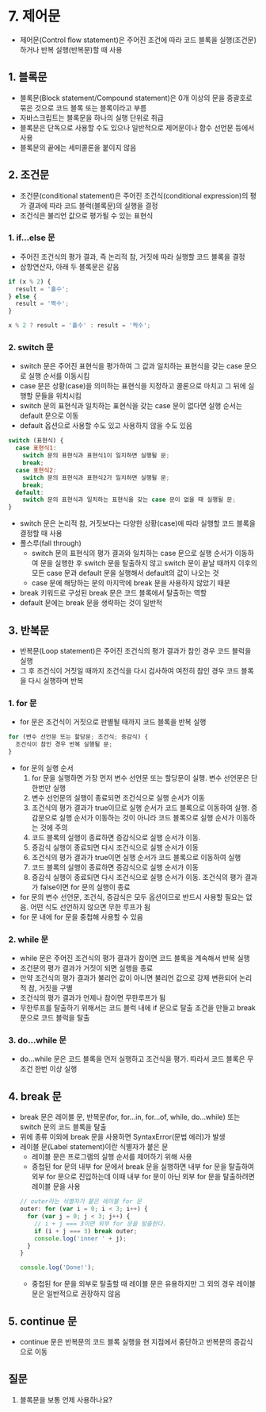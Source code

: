 # 7. 제어문
- 제어문(Control flow statement)은 주어진 조건에 따라 코드 블록을 실행(조건문)하거나 반복 실행(반복문)할 때 사용

## 1. 블록문
- 블록문(Block statement/Compound statement)은 0개 이상의 문을 중괄호로 묶은 것으로 코드 블록 또는 블록이라고 부름
- 자바스크립트는 블록문을 하나의 실행 단위로 취급
- 블록문은 단독으로 사용할 수도 있으나 일반적으로 제어문이나 함수 선언문 등에서 사용
- 블록문의 끝에는 세미콜론을 붙이지 않음

## 2. 조건문
- 조건문(conditional statement)은 주어진 조건식(conditional expression)의 평가 결과에 따라 코드 블럭(블록문)의 실행을 결정
- 조건식은 불리언 값으로 평가될 수 있는 표현식

### 1. if…else 문
- 주어진 조건식의 평가 결과, 즉 논리적 참, 거짓에 따라 실행할 코드 블록을 결정
- 삼항연산자, 아래 두 블록문은 같음
```javascript
if (x % 2) {
  result = '홀수';
} else {
  result = '짝수';
}

x % 2 ? result = '홀수' : result = '짝수';
```

### 2. switch 문
- switch 문은 주어진 표현식을 평가하여 그 값과 일치하는 표현식을 갖는 case 문으로 실행 순서를 이동시킴
- case 문은 상황(case)을 의미하는 표현식을 지정하고 콜론으로 마치고 그 뒤에 실행할 문들을 위치시킴
- switch 문의 표현식과 일치하는 표현식을 갖는 case 문이 없다면 실행 순서는 default 문으로 이동
- default 옵션으로 사용할 수도 있고 사용하지 않을 수도 있음
```javascript
switch (표현식) {
  case 표현식1:
    switch 문의 표현식과 표현식1이 일치하면 실행될 문;
    break;
  case 표현식2:
    switch 문의 표현식과 표현식2가 일치하면 실행될 문;
    break;
  default:
    switch 문의 표현식과 일치하는 표현식을 갖는 case 문이 없을 때 실행될 문;
}
```
- switch 문은 논리적 참, 거짓보다는 다양한 상황(case)에 따라 실행할 코드 블록을 결정할 때 사용
- 폴스루(fall through)
  - switch 문의 표현식의 평가 결과와 일치하는 case 문으로 실행 순서가 이동하여 문을 실행한 후 switch 문을 탈출하지 않고 switch 문이 끝날 때까지 이후의 모든 case 문과 default 문을 실행해서 default의 값이 나오는 것
  - case 문에 해당하는 문의 마지막에 break 문을 사용하지 않았기 때문
- break 키워드로 구성된 break 문은 코드 블록에서 탈출하는 역할
- default 문에는 break 문을 생략하는 것이 일반적

## 3. 반복문
- 반복문(Loop statement)은 주어진 조건식의 평가 결과가 참인 경우 코드 블럭을 실행
- 그 후 조건식이 거짓일 때까지 조건식을 다시 검사하여 여전히 참인 경우 코드 블록을 다시 실행하며 반복

### 1. for 문
- for 문은 조건식이 거짓으로 판별될 때까지 코드 블록을 반복 실행
```javascript
for (변수 선언문 또는 할당문; 조건식; 증감식) {
  조건식이 참인 경우 반복 실행될 문;
}
```
- for 문의 실행 순서
  1. for 문을 실행하면 가장 먼저 변수 선언문 또는 할당문이 실행. 변수 선언문은 단 한번만 실행
  1. 변수 선언문의 실행이 종료되면 조건식으로 실행 순서가 이동
  1. 조건식의 평가 결과가 true이므로 실행 순서가 코드 블록으로 이동하여 실행. 증감문으로 실행 순서가 이동하는 것이 아니라 코드 블록으로 실행 순서가 이동하는 것에 주의
  1. 코드 블록의 실행이 종료하면 증감식으로 실행 순서가 이동.
  1. 증감식 실행이 종료되면 다시 조건식으로 실행 순서가 이동
  1. 조건식의 평가 결과가 true이면 실행 순서가 코드 블록으로 이동하여 실행
  1. 코드 블록의 실행이 종료하면 증감식으로 실행 순서가 이동
  1. 증감식 실행이 종료되면 다시 조건식으로 실행 순서가 이동. 조건식의 평가 결과가 false이면 for 문의 실행이 종료
- for 문의 변수 선언문, 조건식, 증감식은 모두 옵션이므로 반드시 사용할 필요는 없음. 어떤 식도 선언하지 않으면 무한 루프가 됨
- for 문 내에 for 문을 중첩해 사용할 수 있음

### 2. while 문
- while 문은 주어진 조건식의 평가 결과가 참이면 코드 블록을 계속해서 반복 실행
- 조건문의 평가 결과가 거짓이 되면 실행을 종료
- 만약 조건식의 평가 결과가 불리언 값이 아니면 불리언 값으로 강제 변환되어 논리적 참, 거짓을 구별
- 조건식의 평가 결과가 언제나 참이면 무한루프가 됨
- 무한루프를 탈출하기 위해서는 코드 블럭 내에 if 문으로 탈출 조건을 만들고 break 문으로 코드 블럭을 탈출

### 3. do…while 문
- do…while 문은 코드 블록을 먼저 실행하고 조건식을 평가. 따라서 코드 블록은 무조건 한번 이상 실행

## 4. break 문
- break 문은 레이블 문, 반복문(for, for…in, for…of, while, do…while) 또는 switch 문의 코드 블록을 탈출
- 위에 종류 이외에 break 문을 사용하면 SyntaxError(문법 에러)가 발생
- 레이블 문(Label statement)이란 식별자가 붙은 문
  - 레이블 문은 프로그램의 실행 순서를 제어하기 위해 사용
  - 중첩된 for 문의 내부 for 문에서 break 문을 실행하면 내부 for 문을 탈출하여 외부 for 문으로 진입하는데 이때 내부 for 문이 아닌 외부 for 문을 탈출하려면 레이블 문을 사용
  ```javascript
  // outer라는 식별자가 붙은 레이블 for 문
  outer: for (var i = 0; i < 3; i++) {
    for (var j = 0; j < 3; j++) {
      // i + j === 3이면 외부 for 문을 탈출한다.
      if (i + j === 3) break outer;
      console.log('inner ' + j);
    }
  }

  console.log('Done!');
  ```
  - 중첩된 for 문을 외부로 탈출할 때 레이블 문은 유용하지만 그 외의 경우 레이블 문은 일반적으로 권장하지 않음

## 5. continue 문
- continue 문은 반복문의 코드 블록 실행을 현 지점에서 중단하고 반복문의 증감식으로 이동

## 질문
1. 블록문을 보통 언제 사용하나요?